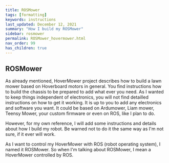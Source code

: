 ```yaml
---
title: ROSMower
tags: [formatting]
keywords: instructions
last_updated: December 12, 2021
summary: "How I build my ROSMower"
sidebar: rosmower
permalink: ROSMower_hovermower.html
nav_order: 99
has_children: true
---
```

## ROSMower
As already mentioned, HoverMower project describes how to build a lawn mower based on Hoverboard motors in general. You find instructions how to 
build the chassis to be prepared to add what ever you need. As I wanted to keep things independent of electronics, you will not find detailled instructions
on how to get it working. It is up to you to add any electronics and software you want. It could be based on Ardumower, Liam mower, Teensy Mower, your custom
firmware or even on ROS, like I plan to do.

However, for my own reference, I will add some instructions and details about how I build my robot. Be warned not to do it the same way as I'm not sure, if it
ever will work.

As I want to control my HoverMower with ROS (robot operating system), I named it ROSMower. So when I'm talking about ROSMower, I mean a HoverMower controlled by ROS.
